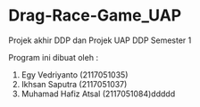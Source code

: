 # Drag-Race-Game_UAP
Projek akhir DDP dan Projek UAP DDP Semester 1

Program ini dibuat oleh : 
  1. Egy Vedriyanto
     (2117051035)
  3. Ikhsan Saputra
     (2117051037)
  3. Muhamad Hafiz Atsal
     (2117051084)ddddd


